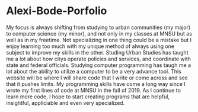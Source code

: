 # Alexi-Bode-Porfolio

My focus is always shifting from studying to urban communities (my major) to computer science (my minor), and not only in my classes at MNSU but as well as in my freetime. 
Not specializing in one thing could be a mistake but I enjoy learning too much with my unique method of always using one subject to improve my skills in the other.
Studing Urban Studies has taught me a lot about how citys operate policies and services, and coordinate with state and federal officials. 
Studying computer programming has taugh me a lot about the ability to utilize a computer to be a very advance tool.
This website will be where I will share code that I write or come across and see that it pushes limits. 
My programming skills have come a long way since I wrote my first lines of code at MNSU in the fall of 2019.
As I continue to learn more code, I hope to start creating programs that are helpful, insightful, appliciable and even very specialized.

